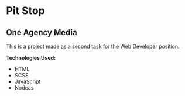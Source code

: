 # Pit Stop

## One Agency Media

This is a project made as a second task for the Web Developer position.

<b>Technologies Used:</b>

- HTML
- SCSS
- JavaScript
- NodeJs